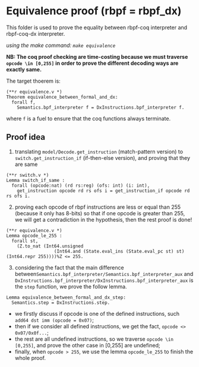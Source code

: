 # Equivalence proof (rbpf = rbpf_dx)

This folder is used to prove the equality between rbpf-coq interpreter and rbpf-coq-dx interpreter. 

*using the make command: `make equivalence`*

**NB: The coq proof checking are time-costing because we must traverse `opcode \in [0,255]` in order to prove the different decoding ways are exactly same.**

The target thoerem is:

```Coq
(**r equivalence.v *)
Theorem equivalence_between_formal_and_dx:
  forall f,
    Semantics.bpf_interpreter f = DxInstructions.bpf_interpreter f.
```
where `f` is a fuel to ensure that the coq functions always terminate.

## Proof idea

1. translating `model/Decode.get_instruction` (match-pattern version) to `switch.get_instruction_if` (if-then-else version), and proving that they are same

```Coq
(**r switch.v *)
Lemma switch_if_same :
  forall (opcode:nat) (rd rs:reg) (ofs: int) (i: int),
    get_instruction opcode rd rs ofs i = get_instruction_if opcode rd rs ofs i.
```

2. proving each opcode of rbpf instructions are less or equal than 255 (because it only has 8-bits) so that if one opcode is greater than 255, we will get a contradiction in the hypothesis, then the rest proof is done!

```Coq
(**r equivalence.v *)
Lemma opcode_le_255 :
  forall st,
    (Z.to_nat (Int64.unsigned
                  (Int64.and (State.eval_ins (State.eval_pc st) st) (Int64.repr 255))))%Z <= 255.
```

3. considering the fact that the main difference between`Semantics.bpf_interpreter/Semantics.bpf_interpreter_aux` and `DxInstructions.bpf_interpreter/DxInstructions.bpf_interpreter_aux` is the `step` function, we prove the follow lemma.
```Coq
Lemma equivalence_between_formal_and_dx_step:
  Semantics.step = DxInstructions.step.
```

- we firstly discuss if opcode is one of the defined instructions, such `add64 dst imm (opcode = 0x07)`; 
- then if we consider all defined instructions, we get the fact, `opcode <> 0x07/0x0f...`; 
- the rest are all undefined instructions, so we traverse `opcode \in [0,255]`, and prove the other case in [0,255] are undefined;
- finally, when `opcode > 255`, we use the lemma `opcode_le_255` to finish the whole proof.

